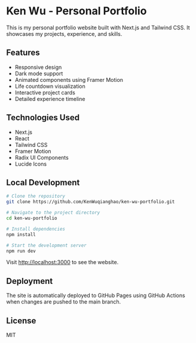 # Ken Wu - Personal Portfolio

This is my personal portfolio website built with Next.js and Tailwind CSS. It showcases my projects, experience, and skills.

## Features

- Responsive design
- Dark mode support
- Animated components using Framer Motion
- Life countdown visualization
- Interactive project cards
- Detailed experience timeline

## Technologies Used

- Next.js
- React
- Tailwind CSS
- Framer Motion
- Radix UI Components
- Lucide Icons

## Local Development

```bash
# Clone the repository
git clone https://github.com/KenWuqianghao/ken-wu-portfolio.git

# Navigate to the project directory
cd ken-wu-portfolio

# Install dependencies
npm install

# Start the development server
npm run dev
```

Visit [http://localhost:3000](http://localhost:3000) to see the website.

## Deployment

The site is automatically deployed to GitHub Pages using GitHub Actions when changes are pushed to the main branch.

## License

MIT 